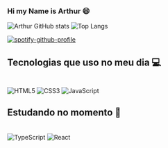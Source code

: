 
### Hi my Name is Arthur 😄

![Arthur GitHub stats](https://github-readme-stats.vercel.app/api?username=Tutuixa&show_icons=true&theme=vue-dark)
![Top Langs](https://github-readme-stats.vercel.app/api/top-langs/?username=Tutuixa&layout=compact&theme=vue-dark)

[![spotify-github-profile](https://spotify-github-profile.kittinanx.com/api/view?uid=31bx6bjb5qwb62lygtyy5z7lknsa&cover_image=true&theme=novatorem&show_offline=false&background_color=121212&interchange=true&bar_color=53b14f&bar_color_cover=false)](https://spotify-github-profile.kittinanx.com/api/view?uid=31bx6bjb5qwb62lygtyy5z7lknsa&redirect=true)

## Tecnologias que uso no meu dia 💻

<div style="display: inline_block"><br/>
<img align="center" alt="HTML5" src="https://img.shields.io/badge/HTML5-E34F26?style=for-the-badge&logo=html5&logoColor=white">
<img align="center" alt="CSS3" src="https://img.shields.io/badge/CSS3-1572B6?style=for-the-badge&logo=css3&logoColor=white">
<img align="center" alt="JavaScript" src="https://img.shields.io/badge/JavaScript-F7DF1E?style=for-the-badge&logo=javascript&logoColor=black">
</div>

## Estudando no momento 📖

<div style="display: inline_block"><br/>
<img align="center" alt="TypeScript" src="https://img.shields.io/badge/TypeScript-007ACC?style=for-the-badge&logo=typescript&logoColor=white">
<img align="center" alt="React" src="https://img.shields.io/badge/React-20232A?style=for-the-badge&logo=react&logoColor=61DAFB">
</div>
